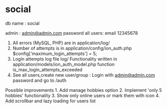 # social
db name  : social

admin    : admin@admin.com password
all users: email           12345678

1. All errors (MySQL, PHP) are in application/log/
2. Number of attempts is in application/config/ion_auth.php 
    $config['maximum_login_attempts'] = 5;
3. Login attempts log file  log/
    Functionality written in application/models/ion_auth_model.php
    function is_max_login_attempts_exceeded
4. See all users,create new user/group : 
    Login with admin@admin.com password and go to /auth

Possible improvements
    1. Add manage hobbies option
    2. Implement 'only 5 hobbies' functionality
    3. Show only online users or mark them with icon
    4. Add scrollbar and lazy loading for users list 
